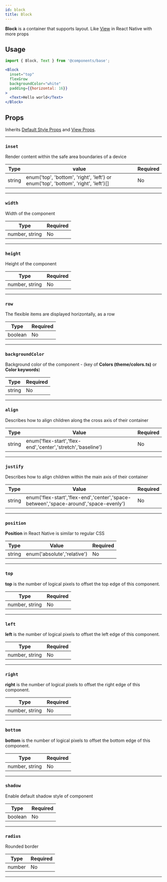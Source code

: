 ```yaml
---
id: block
title: Block
---
```

**Block** is a container that supports layout. Like [View](https://reactnative.dev/docs/view) in React Native with more props

## Usage
```jsx
import { Block, Text } from '@components/base';

<Block
  inset="top"
  flexGrow
  backgroundColor="white"
  padding={{horizontal: 16}}
>
  <Text>Hello world</Text>
</Block>
```

## Props

Inherits [Default Style Props](../props/common#defaultstyleprops) and [View Props](https://reactnative.dev/docs/view#props).

---
### `inset`

Render content within the safe area boundaries of a device

| Type   |               value                                                                 | Required |
| ------ | ----------------------------------------------------------------------------------- | -------- |
| string | enum('top', 'bottom', 'right', 'left') or enum('top', 'bottom', 'right', 'left')[]  |  No      |

---
### `width`

Width of the component

| Type           | Required |
| -------------- | -------- |
| number, string |  No      |

---

### `height`

Height of the component

| Type           | Required |
| -------------- | -------- |
| number, string |  No      |

---

### `row`

The flexible items are displayed horizontally, as a row

| Type    | Required |
| ------- | -------- |
| boolean | No       |

---

### `backgroundColor`

Background color of the component - (key of **Colors (theme/colors.ts)** or **Color keywords**)

| Type    | Required |
| ------- | -------- |
| string  | No       |

---

### `align`

Describes how to align children along the cross axis of their container

| Type    |                                Value                                  | Required |
| ------- | --------------------------------------------------------------------- | -------- |
| string  | enum('flex-start','flex-end','center','stretch','baseline')           | No       |

---

### `justify`

Describes how to align children within the main axis of their container

| Type    |                                Value                                                   | Required |
| ------- | -------------------------------------------------------------------------------------- | -------- |
| string  | enum('flex-start','flex-end','center','space-between','space-around','space-evenly')   | No       |

---

### `position`

**Position** in React Native is similar to regular CSS

| Type    |             Value             | Required |
| ------- | ----------------------------- | -------- |
| string  | enum('absolute','relative')   | No       |

---

### `top`

**top** is the number of logical pixels to offset the top edge of this component.

| Type            | Required |
| --------------  | -------- |
| number, string  | No       |

---

### `left`

**left** is the number of logical pixels to offset the left edge of this component.

| Type            | Required |
| --------------  | -------- |
| number, string  | No       |

---

### `right`

**right** is the number of logical pixels to offset the right edge of this component.

| Type            | Required |
| --------------  | -------- |
| number, string  | No       |

---

### `bottom`

**bottom** is the number of logical pixels to offset the bottom edge of this component.

| Type            | Required |
| --------------  | -------- |
| number, string  | No       |

---

### `shadow`

Enable default shadow style of component

| Type     | Required |
| -------  | -------- |
| boolean  | No       |

---

### `radius`

Rounded border

| Type     | Required |
| -------  | -------- |
| number   | No       |

---